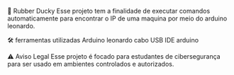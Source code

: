 🔐 Rubber Ducky
 Esse projeto tem a finalidade de executar comandos automaticamente para encontrar o IP de uma maquina por meio do arduino leonardo.

🛠️ ferramentas utilizadas
   Arduino leonardo 
   cabo USB
   IDE arduino

⚠️ Aviso Legal 
 Esse projeto é focado para estudantes de cibersegurança para ser usado em ambientes controlados e autorizados.
